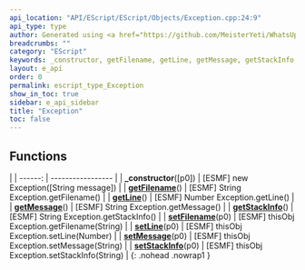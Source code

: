 ```yaml
---
api_location: "API/EScript/EScript/Objects/Exception.cpp:24:9"
api_type: type
author: Generated using <a href="https://github.com/MeisterYeti/WhatsUpDoc">WhatsUpDoc</a>
breadcrumbs: ""
category: "EScript"
keywords: _constructor, getFilename, getLine, getMessage, getStackInfo, setFilename, setLine, setMessage, setStackInfo
layout: e_api
order: 0
permalink: escript_type_Exception
show_in_toc: true
sidebar: e_api_sidebar
title: "Exception"
toc: false
---
```


## Functions

|
| ------: | ----------------- |
| **_constructor**([p0]) | [ESMF] new Exception([String message]) |
| **[getFilename](classEScript_1_1Exception#classEScript_1_1Exception_1a89cbd95c509a730e47b5777a16bc2026)**() | [ESMF] String Exception.getFilename() |
| **[getLine](classEScript_1_1Exception#classEScript_1_1Exception_1afb20396f24a29b8fee4de8366f1b8548)**() | [ESMF] Number Exception.getLine() |
| **[getMessage](classEScript_1_1Exception#classEScript_1_1Exception_1ab67b95f6862ce153b86dd7dc67a40ba4)**() | [ESMF] String Exception.getMessage() |
| **[getStackInfo](classEScript_1_1Exception#classEScript_1_1Exception_1af6f6ddcbeecd39ecec6835a56af54510)**() | [ESMF] String Exception.getStackInfo() |
| **[setFilename](classEScript_1_1Exception#classEScript_1_1Exception_1afa6434de900fd8172c1637eed435460b)**(p0) | [ESMF] thisObj Exception.getFilename(String) |
| **[setLine](classEScript_1_1Exception#classEScript_1_1Exception_1a2601b087fb5d5ab1cf9d774cb61a604d)**(p0) | [ESMF] thisObj Exception.setLine(Number) |
| **[setMessage](classEScript_1_1Exception#classEScript_1_1Exception_1ac1f3761c4d252e3b701df91449899a5c)**(p0) | [ESMF] thisObj Exception.setMessage(String) |
| **[setStackInfo](classEScript_1_1Exception#classEScript_1_1Exception_1a6bc27792b658a31e386821db0a738eb9)**(p0) | [ESMF] thisObj Exception.setStackInfo(String) |
{: .nohead .nowrap1 }
